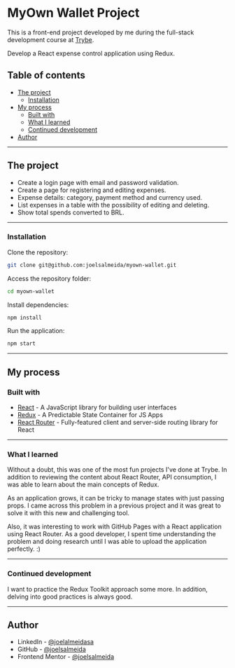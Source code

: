 # MyOwn Wallet Project

This is a front-end project developed by me during the full-stack development course at [Trybe](https://www.betrybe.com/).

Develop a React expense control application using Redux.

## Table of contents

- [The project](#the-project)
  - [Installation](#installation)
- [My process](#my-process)
  - [Built with](#built-with)
  - [What I learned](#what-i-learned)
  - [Continued development](#continued-development)
- [Author](#author)

---

## The project

- Create a login page with email and password validation.
- Create a page for registering and editing expenses.
- Expense details: category, payment method and currency used.
- List expenses in a table with the possibility of editing and deleting.
- Show total spends converted to BRL.

---

### Installation

Clone the repository:

```bash
git clone git@github.com:joelsalmeida/myown-wallet.git
```

Access the repository folder:

```bash
cd myown-wallet
```

Install dependencies:

```bash
npm install
```

Run the application:

```bash
npm start
```

---

## My process

### Built with

- [React](https://reactjs.org/) - A JavaScript library for building user interfaces
- [Redux](https://redux.js.org/) - A Predictable State Container for JS Apps
- [React Router](https://reactrouter.com/) - Fully-featured client and server-side routing library for React

---

### What I learned

Without a doubt, this was one of the most fun projects I've done at Trybe. In addition to reviewing the content about React Router, API consumption, I was able to learn about the main concepts of Redux.

As an application grows, it can be tricky to manage states with just passing props. I came across this problem in a previous project and it was great to solve it with this new and challenging tool.

Also, it was interesting to work with GitHub Pages with a React application using React Router. As a good developer, I spent time understanding the problem and doing research until I was able to upload the application perfectly. :)

---

### Continued development

I want to practice the Redux Toolkit approach some more. In addition, delving into good practices is always good.

---

## Author

- LinkedIn - [@joelalmeidasa](https://www.linkedin.com/in/joelalmeidasa/)
- GitHub - [@joelsalmeida](https://github.com/joelsalmeida)
- Frontend Mentor - [@joelsalmeida](https://www.frontendmentor.io/profile/joelsalmeida)
